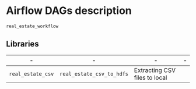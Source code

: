 # Airflow DAGs description

`real_estate_workflow`



## Libraries
|-|-|-|-|
|---|---|---|---|
|`real_estate_csv`|`real_estate_csv_to_hdfs`|Extracting CSV files to local|
